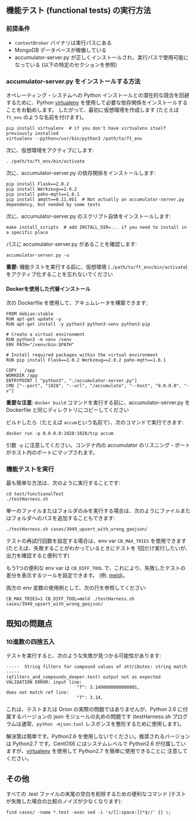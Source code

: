 ## 機能テスト (functional tests) の実行方法

### 前提条件

* `contextBroker` バイナリは実行パスにある
* MongoDB データベースが稼働している
* accumulator-server.py が正しくインストールされ、実行パスで使用可能になっている (以下の特定のセクションを参照)

### accumulator-server.py をインストールする方法

オペレーティング・システムへの Python インストールとの潜在的な競合を回避するために、Python
[virtualenv](https://virtualenv.pypa.io/en/latest) を使用して必要な依存関係をインストールすることをお勧めします。
したがって、最初に仮想環境を作成します (たとえば `ft_env` のような名前を付けます)。

```
pip install virtualenv  # if you don't have virtualenv itself previously installed
virtualenv --python=/usr/bin/python3 /path/to/ft_env
```

次に、仮想環境をアクティブにします:

```
. /path/to/ft_env/bin/activate
```

次に、accumulator-server.py の依存関係をインストールします:

```
pip install Flask==2.0.2
pip install Werkzeug==2.0.2
pip install paho-mqtt==1.6.1
pip install amqtt==0.11.0b1  # Not actually an accumulator-server.py dependency, but needed by some tests
```

次に、accumulator-server.py のスクリプト自体をインストールします:

```
make install_scripts  # add INSTALL_DIR=... if you need to install in a specific place
```

パスに accumulator-server.py があることを確認します:

```
accumulator-server.py -u
```

**重要:** 機能テストを実行する前に、仮想環境 (`./path/to/ft_env/bin/activate`) をアクティブ化することを忘れないでください

#### Dockerを使用した代替インストール

次の Dockerfile を使用して、アキュムレータを構築できます;

```
FROM debian:stable
RUN apt-get update -y
RUN apt-get install -y python3 python3-venv python3-pip

# Create a virtual environment
RUN python3 -m venv /venv
ENV PATH="/venv/bin:$PATH"

# Install required packages within the virtual environment
RUN pip install Flask==2.0.2 Werkzeug==2.0.2 paho-mqtt==1.6.1

COPY . /app
WORKDIR /app
ENTRYPOINT [ "python3", "./accumulator-server.py"]
CMD ["--port", "1028", "--url", "/accumulate", "--host", "0.0.0.0", "-v"]
```

**重要な注意**: `docker build` コマンドを実行する前に、accumulator-server.py を Dockerfile と同じディレクトリにコピーしてください

ビルドしたら（たとえば `accum`という名前で）、次のコマンドで実行できます:

```
docker run -p 0.0.0.0:1028:1028/tcp accum
```

引数 `-p` に注意してください。コンテナ内の accumulator のリスニング・ポートがホスト内のポートにマップされます。

### 機能テストを実行

最も簡単な方法は、次のように実行することです:

```
cd test/functionalTest
./testHarness.sh
```

単一のファイルまたはフォルダのみを実行する場合は、次のようにファイルまたはフォルダへのパスを追加することもできます:

```
./testHarness.sh cases/3949_upsert_with_wrong_geojson/
```

テストの再試行回数を設定する場合は、env var `CB_MAX_TRIES` を使用できます (たとえば、失敗することがわかっているときにテストを
1回だけ実行したいが、出力を確認すると便利です)

もう1つの便利な env var は `CB_DIFF_TOOL` で、これにより、失敗したテストの差分を表示するツールを設定できます。
(例: [meld](https://meldmerge.org/))。

両方の env 変数の使用例として、次の行を参照してください:

```
CB_MAX_TRIES=1 CB_DIFF_TOOL=meld ./testHarness.sh cases/3949_upsert_with_wrong_geojson/
```

## 既知の問題点

### 10進数の四捨五入

テストを実行すると、次のような失敗が見つかる可能性があります:

```
-----  String filters for compound values of attributes: string match  -----
(qfilters_and_compounds_deeper.test) output not as expected
VALIDATION ERROR: input line:
                           "f": 3.1400000000000001,
does not match ref line:
                           "f": 3.14,
```

これは、テストまたは Orion の実際の問題ではありませんが、Python 2.6 に付属するバージョンの json モジュールの丸めの問題です
(testHarness.sh プログラムは通常、`python -mjson.tool` レスポンスを整形するために使用します)。

解決策は簡単です。Python2.6 を使用しないでください。推奨されるバージョンは Python2.7 です。CentOS6 にはシステムレベルで
Python2.6 が付属していますが、[virtualenv](https://virtualenv.pypa.io/en/stable/) を使用して Python2.7 を簡単に使用できることに
注意してください。

## その他

すべての .test ファイルの末尾の空白を削除するための便利なコマンド (テストが失敗した場合の比較のノイズが少なくなります):

```
find cases/ -name *.test -exec sed -i 's/[[:space:]]*$//' {} \;
```
